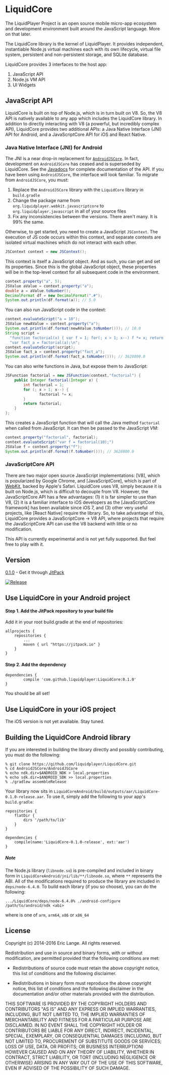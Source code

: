 LiquidCore
==========

The LiquidPlayer Project is an open source mobile micro-app ecosystem and development
environment built around the JavaScript language.  More on that later.

The LiquidCore library is the kernel of LiquidPlayer.  It provides independent,
instantiable Node.js virtual machines each with its own lifecycle, virtual file system,
persistent and non-persistent storage, and SQLite database.

LiquidCore provides 3 interfaces to the host app:

1. JavaScript API
2. Node.js VM API
3. UI Widgets

JavaScript API
--------------
LiquidCore is built on top of Node.js, which is in turn built on V8.  So, the V8 API
is natively available to any app which includes the LiquidCore library.  In addition to
directly interacting with V8 (a powerful, but incredibly complex API), LiquidCore provides
two additional APIs: a Java Native Interface (JNI) API for Android, and a JavaScriptCore
API for iOS and React Native.

### Java Native Interface (JNI) for Android

The JNI is a near drop-in replacement for [`AndroidJSCore`](https://github.com/ericwlange/AndroidJSCore).
In fact, development on `AndroidJSCore` has ceased and is superseded by LiquidCore.  See
the [Javadocs] for complete documentation of the API.  If you have been using `AndroidJSCore`,
the interface will look familiar.  To migrate from `AndroidJSCore`, you must:

1. Replace the `AndroidJSCore` library with the `LiquidCore` library in `build.gradle`
2. Change the package name from `org.liquidplayer.webkit.javascriptcore` to `org.liquidplayer.javascript` in all of your source files
3. Fix any inconsistencies between the versions.  There aren't many.  It is 99% the same.

Otherwise, to get started, you need to create a JavaScript `JSContext`.  The execution of JS code
occurs within this context, and separate contexts are isolated virtual machines which
do not interact with each other.

```java
JSContext context = new JSContext();
```

This context is itself a JavaScript object.  And as such, you can get and set its properties.
Since this is the global JavaScript object, these properties will be in the top-level
context for all subsequent code in the environment.

```java
context.property("a", 5);
JSValue aValue = context.property("a");
double a = aValue.toNumber();
DecimalFormat df = new DecimalFormat(".#");
System.out.println(df.format(a)); // 5.0
```

You can also run JavaScript code in the context:

```java
context.evaluateScript("a = 10");
JSValue newAValue = context.property("a");
System.out.println(df.format(newAValue.toNumber())); // 10.0
String script =
  "function factorial(x) { var f = 1; for(; x > 1; x--) f *= x; return f; }\n" +
  "var fact_a = factorial(a);\n";
context.evaluateScript(script);
JSValue fact_a = context.property("fact_a");
System.out.println(df.format(fact_a.toNumber())); // 3628800.0
```

You can also write functions in Java, but expose them to JavaScript:

```java
JSFunction factorial = new JSFunction(context,"factorial") {
    public Integer factorial(Integer x) {
        int factorial = 1;
        for (; x > 1; x--) {
        	   factorial *= x;
        }
        return factorial;
    }
};
```

This creates a JavaScript function that will call the Java method `factorial` when
called from JavaScript.  It can then be passed to the JavaScript VM:

```java
context.property("factorial", factorial);
context.evaluateScript("var f = factorial(10);")
JSValue f = context.property("f");
System.out.println(df.format(f.toNumber())); // 3628800.0
```
 
### JavaScriptCore API

There are two major open source JavaScript implementations: [V8], which is popularized by
Google Chrome, and [JavaScriptCore], which is part of [WebKit], backed by Apple's Safari.
LiquidCore uses V8, simply because it is built on Node.js, which is difficult to decouple
from V8.  However, the JavaScriptCore API has a few advantages: (1) it is far simpler to
use than V8, (2) it is a familiar interface to iOS developers as the
[JavaScriptCore framework] has been available since iOS 7, and (3) other very useful
projects, like [React Native] require the library.  So, to take advantage of this,
LiquidCore provides a JavaScriptCore -> V8 API, where projects that require the
JavaScriptCore API can use the V8 backend with little or no modification.

This API is currently experimental and is not yet fully supported.  But feel free to
play with it.

Version
-------
[0.1.0]() - Get it through [JitPack]()

[![Release](https://jitpack.io/v/ericwlange/AndroidJSCore.svg)](https://jitpack.io/#ericwlange/AndroidJSCore)


Use LiquidCore in your Android project
--------------------------------------

#### Step 1. Add the JitPack repository to your build file

Add it in your root build.gradle at the end of repositories:

	allprojects {
		repositories {
			...
			maven { url "https://jitpack.io" }
		}
	}
	
#### Step 2. Add the dependency

	dependencies {
	        compile 'com.github.liquidplayer:LiquidCore:0.1.0'
	}

You should be all set!

Use LiquidCore in your iOS project
----------------------------------

The iOS version is not yet available.  Stay tuned.


Building the LiquidCore Android library
---------------------------------------

If you are interested in building the library directly and possibly contributing, you must
do the following:

    % git clone https://github.com/liquidplayer/LiquidCore.git
    % cd AndroidJSCore/AndroidJSCore
    % echo ndk.dir=$ANDROID_NDK > local.properties
    % echo sdk.dir=$ANDROID_SDK >> local.properties
    % ./gradlew assembleRelease

Your library now sits in `LiquidCoreAndroid/build/outputs/aar/LiquidCore-0.1.0-release.aar`.  To use it, simply
add the following to your app's `build.gradle`:

    repositories {
        flatDir {
            dirs '/path/to/lib'
        }
    }

    dependencies {
        compile(name:'LiquidCore-0.1.0-release', ext:'aar')
    }
    
##### Note

The Node.js library (`libnode.so`) is pre-compiled and included in binary form in
`LiquidCoreAndroid/jni/lib/**/libnode.so`, where `**` represents the ABI.  All of the
modifications required to produce the library are included in `deps/node-6.4.0`.  To
build each library (if you so choose), you can do the following:

```
.../LiquidCore/deps/node-6.4.0% ./android-configure /path/to/android/ndk <abi>
```
where <abi> is one of `arm`, `arm64`, `x86` or `x86_64`


License
-------

 Copyright (c) 2014-2016 Eric Lange. All rights reserved.

 Redistribution and use in source and binary forms, with or without
 modification, are permitted provided that the following conditions are met:

 - Redistributions of source code must retain the above copyright notice, this
 list of conditions and the following disclaimer.

 - Redistributions in binary form must reproduce the above copyright notice,
 this list of conditions and the following disclaimer in the documentation
 and/or other materials provided with the distribution.

 THIS SOFTWARE IS PROVIDED BY THE COPYRIGHT HOLDERS AND CONTRIBUTORS "AS IS"
 AND ANY EXPRESS OR IMPLIED WARRANTIES, INCLUDING, BUT NOT LIMITED TO, THE
 IMPLIED WARRANTIES OF MERCHANTABILITY AND FITNESS FOR A PARTICULAR PURPOSE ARE
 DISCLAIMED. IN NO EVENT SHALL THE COPYRIGHT HOLDER OR CONTRIBUTORS BE LIABLE
 FOR ANY DIRECT, INDIRECT, INCIDENTAL, SPECIAL, EXEMPLARY, OR CONSEQUENTIAL
 DAMAGES (INCLUDING, BUT NOT LIMITED TO, PROCUREMENT OF SUBSTITUTE GOODS OR
 SERVICES; LOSS OF USE, DATA, OR PROFITS; OR BUSINESS INTERRUPTION) HOWEVER
 CAUSED AND ON ANY THEORY OF LIABILITY, WHETHER IN CONTRACT, STRICT LIABILITY,
 OR TORT (INCLUDING NEGLIGENCE OR OTHERWISE) ARISING IN ANY WAY OUT OF THE USE
 OF THIS SOFTWARE, EVEN IF ADVISED OF THE POSSIBILITY OF SUCH DAMAGE.

[NDK]:http://developer.android.com/ndk/index.html
[latest release]:https://github.com/ericwlange/AndroidJSCore/releases
[Android Studio]:http://developer.android.com/sdk/index.html
[webkit]:https://github.com/ericwlange/webkit
[Javadocs]:http://ericwlange.github.io/
